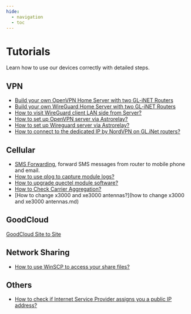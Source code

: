 ```yaml
---
hide:
  - navigation
  - toc
---
```


# Tutorials

Learn how to use our devices correctly with detailed steps.

## VPN

* [Build your own OpenVPN Home Server with two GL-iNET Routers](build_your_own_openvpn_home_server_with_two_glrouter.md)
* [Build your own WireGuard Home Server with two GL-iNET Routers](build_your_own_wireguard_home_server_with_two_glinet_routers.md)
* [How to visit WireGuard client LAN side from Server?](wireguard_server_access_to_client_lan_side.md)
* [How to set up OpenVPN server via Astrorelay?](how_to_set_up_openvpn_server_via_astrorelay.md)
* [How to set up Wireguard server via Astrorelay?](how_to_set_up_wireguard_server_via_astrorelay.md)
* [How to connect to the dedicated IP by NordVPN on GL.iNet routers?](how_to_connect_to_the_dedicated_ip_by_nordvpn_on_glinet_routers.md)

## Cellular

* [SMS Forwarding](sms_forwarding.md), forward SMS messages from router to mobile phone and email.
* [How to use qlog to capture module logs?](get_module_logs.md)
* [How to upgrade quectel module software?](upgrade_quectel_module_software.md)
* [How to Check Carrier Aggregation?](how_to_check_carrier_aggregation.md)
* [How to change x3000 and xe3000 antennas?](how to change x3000 and xe3000 antennas.md)


## GoodCloud

[GoodCloud Site to Site](goodcloud_site_to_site.md)

## Network Sharing

* [How to use WinSCP to access your share files?](winscp_share_file.md)

## Others

* [How to check if Internet Service Provider assigns you a public IP address?](how_to_check_if_isp_assigns_you_a_public_ip_address.md)
